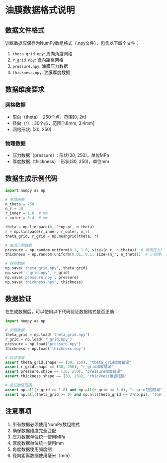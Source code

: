 # 油膜数据格式说明

## 数据文件格式
训练数据应保存为NumPy数组格式（.npy文件），包含以下四个文件：

1. `theta_grid.npy`: 周向角度网格
2. `r_grid.npy`: 径向距离网格
3. `pressure.npy`: 油膜压力数据
4. `thickness.npy`: 油膜厚度数据

## 数据维度要求

### 网格数据
- 周向（theta）: 250个点，范围[0, 2π]
- 径向（r）: 30个点，范围[1.8mm, 3.4mm]
- 网格形状: (30, 250)

### 物理数据
- 压力数据（pressure）: 形状(30, 250)，单位MPa
- 厚度数据（thickness）: 形状(30, 250)，单位mm

## 数据生成示例代码

```python
import numpy as np

# 生成网格
n_theta = 250
n_r = 30
r_inner = 1.8  # mm
r_outer = 3.4  # mm

theta = np.linspace(0, 2*np.pi, n_theta)
r = np.linspace(r_inner, r_outer, n_r)
theta_grid, r_grid = np.meshgrid(theta, r)

# 生成示例数据
pressure = np.random.uniform(0.1, 1.0, size=(n_r, n_theta))  # 示例压力范围：0.1-1.0 MPa
thickness = np.random.uniform(0.01, 0.1, size=(n_r, n_theta))  # 示例厚度范围：0.01-0.1 mm

# 保存数据
np.save('theta_grid.npy', theta_grid)
np.save('r_grid.npy', r_grid)
np.save('pressure.npy', pressure)
np.save('thickness.npy', thickness)
```

## 数据验证
在生成数据后，可以使用以下代码验证数据格式是否正确：

```python
import numpy as np

# 加载数据
theta_grid = np.load('theta_grid.npy')
r_grid = np.load('r_grid.npy')
pressure = np.load('pressure.npy')
thickness = np.load('thickness.npy')

# 验证维度
assert theta_grid.shape == (30, 250), "theta_grid维度错误"
assert r_grid.shape == (30, 250), "r_grid维度错误"
assert pressure.shape == (30, 250), "pressure维度错误"
assert thickness.shape == (30, 250), "thickness维度错误"

# 验证数值范围
assert np.all(r_grid >= 1.8) and np.all(r_grid <= 3.4), "r_grid范围错误"
assert np.all(theta_grid >= 0) and np.all(theta_grid <= 2*np.pi), "theta_grid范围错误"
```

## 注意事项
1. 所有数据必须使用NumPy数组格式
2. 确保数据维度完全匹配
3. 压力数据单位统一使用MPa
4. 厚度数据单位统一使用mm
5. 角度数据使用弧度制
6. 径向距离数据使用毫米（mm） 